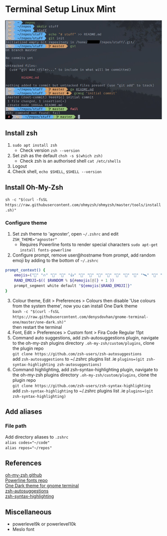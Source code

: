 # Terminal Setup Linux Mint
![image info](./images/linux-mint-zsh.jpg)

## Install zsh
1. `sudo apt install zsh`
    - Check version `zsh --version`
2. Set zsh as the default `chsh -s $(which zsh)`
    - Check zsh is an authorised shell `cat /etc/shells`
3. Logout
4. Check shell, `echo $SHELL`, `$SHELL --version`

## Install Oh-My-Zsh
`sh -c "$(curl -fsSL https://raw.githubusercontent.com/ohmyzsh/ohmyzsh/master/tools/install.sh)"`

### Configure theme
1. Set zsh theme to 'agnoster', open `~/.zshrc` and edit `ZSH_THEME="agnoster"`
    - Requires Powerline fonts to render special characters `sudo apt-get install fonts-powerline`
2. Configure prompt, remove user@hostname from prompt, add random emoji by adding to the bottom of `~/.zshrc`
```bash
prompt_context() {
    emojis=("🚀" "🔥" "👏" "🙌" "👍" "👋" "🎉" "🌮" "🤙" "🐐" "🦍" "🦄" "🛰" "📡" "☄" "🌑" "🌕" "🤖" "👽" "👾" "🎃" "💸")
    RAND_EMOJI=$(( $RANDOM % ${#emojis[@]} + 1 ))
    prompt_segment white default "${emojis[$RAND_EMOJI]}"
}
```
3. Colour theme, Edit > Preferences > Colours then disable 'Use colours from the system theme', now you can install One Dark theme  
`bash -c "$(curl -fsSL https://raw.githubusercontent.com/denysdovhan/gnome-terminal-one/master/one-dark.sh)"`  
then restart the terminal
4. Font, Edit > Preferences > Custom font > Fira Code Regular 11pt
5. Command auto suggestions, add zsh-autosuggestions plugin, navigate to the oh-my-zsh plugins directory `.oh-my-zsh/custom/plugins`, clone the plugin repo  
`git clone https://github.com/zsh-users/zsh-autosuggestions`  
add `zsh-autosuggestions` to ~/.zshrc plugins list .ie `plugins=(git zsh-syntax-highlighting zsh-autosuggestions)` 
6. Command highlighting, add zsh-syntax-highlighting plugin, navigate to the oh-my-zsh plugins directory `.oh-my-zsh/custom/plugins`, clone the plugin repo  
`git clone https://github.com/zsh-users/zsh-syntax-highlighting`  
add `zsh-syntax-highlighting` to ~/.zshrc plugins list .ie `plugins=(git zsh-syntax-highlighting)`  

## Add aliases
### File path
Add directory aliases to `.zshrc`  
`alias codes="~/code"`  
`alias repos="~/repos"`  

## References
[oh-my-zsh github](https://github.com/ohmyzsh/ohmyzsh)  
[Powerline fonts repo](https://github.com/powerline/fonts)  
[One Dark theme for gnome terminal](https://github.com/denysdovhan/one-gnome-terminal)  
[zsh-autosuggestions](https://github.com/zsh-users/zsh-autosuggestions)  
[zsh-syntax-highlighting](https://github.com/zsh-users/zsh-syntax-highlighting)  

## Miscellaneous
- powerlevel9k or powerlevel10k
- Meslo font